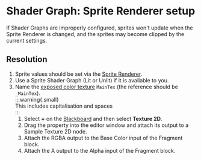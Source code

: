 # Shader Graph: Sprite Renderer setup
If Shader Graphs are improperly configured, sprites won't update when the Sprite Renderer is changed, and the sprites may become clipped by the current settings.

## Resolution

1. Sprite values should be set via the [Sprite Renderer](https://docs.unity3d.com/Manual/class-SpriteRenderer.html).
1. Use a Sprite Shader Graph (Lit or Unlit)  if it is available to you.
1. Name the [exposed color texture](https://docs.unity3d.com/Manual/urp/ShaderGraph.html) `MainTex` (the reference should be `_MainTex`).  
   :::warning{.small}  
   This includes capitalisation and spaces  
   :::
   1. Select **+** on the [Blackboard](https://docs.unity3d.com/Packages/com.unity.shadergraph@latest/index.html?subfolder=/manual/Blackboard.html) and then select **Texture 2D**.
   1. Drag the property into the editor window and attach its output to a Sample Texture 2D node.
   1. Attach the RGBA output to the Base Color input of the Fragment block.
   1. Attach the A output to the Alpha input of the Fragment block.
